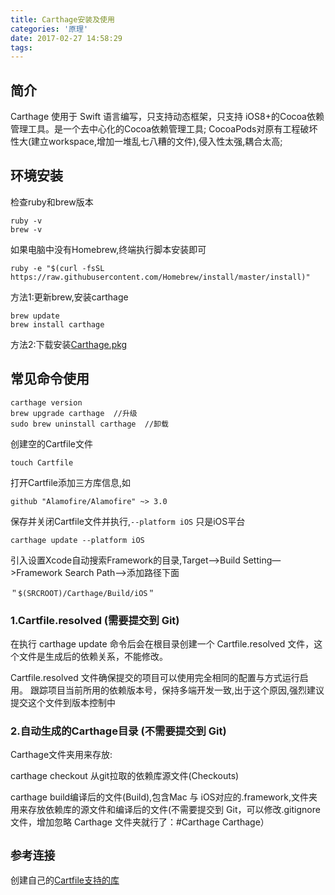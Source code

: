 ```yaml
---
title: Carthage安装及使用
categories: '原理'
date: 2017-02-27 14:58:29
tags:
---
```

## 简介
Carthage 使用于 Swift 语言编写，只支持动态框架，只支持 iOS8+的Cocoa依赖管理工具。是一个去中心化的Cocoa依赖管理工具;
CocoaPods对原有工程破坏性大(建立workspace,增加一堆乱七八糟的文件),侵入性太强,耦合太高;

## 环境安装
检查ruby和brew版本

```
ruby -v
brew -v
```
如果电脑中没有Homebrew,终端执行脚本安装即可

```
ruby -e "$(curl -fsSL https://raw.githubusercontent.com/Homebrew/install/master/install)"
```
方法1:更新brew,安装carthage

```
brew update
brew install carthage
```
方法2:下载安装[Carthage.pkg](https://github.com/Carthage/Carthage/releases)
## 常见命令使用

```
carthage version
brew upgrade carthage  //升级
sudo brew uninstall carthage  //卸载
```

创建空的Cartfile文件

```
touch Cartfile
```
打开Cartfile添加三方库信息,如

```
github "Alamofire/Alamofire" ~> 3.0
```
保存并关闭Cartfile文件并执行,`--platform iOS` 只是iOS平台

```
carthage update --platform iOS
```
引入设置Xcode自动搜索Framework的目录,Target—>Build Setting—>Framework Search Path—>添加路径下面

```
＂$(SRCROOT)/Carthage/Build/iOS＂
```
### 1.Cartfile.resolved (需要提交到 Git)
在执行 carthage update 命令后会在根目录创建一个 Cartfile.resolved 文件，这个文件是生成后的依赖关系，不能修改。

Cartfile.resolved 文件确保提交的项目可以使用完全相同的配置与方式运行启用。 跟踪项目当前所用的依赖版本号，保持多端开发一致,出于这个原因,强烈建议提交这个文件到版本控制中

### 2.自动生成的Carthage目录 (不需要提交到 Git)

Carthage文件夹用来存放:

carthage checkout 从git拉取的依赖库源文件(Checkouts)

carthage build编译后的文件(Build),包含Mac 与 iOS对应的.framework,文件夹用来存放依赖库的源文件和编译后的文件(不需要提交到 Git，可以修改.gitignore文件，增加忽略 Carthage 文件夹就行了：#Carthage Carthage）


## `参考连接`

创建自己的[Cartfile支持的库](http://blog.csdn.net/ruglcc/article/details/53725251)